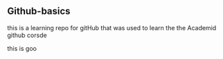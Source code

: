 ## Github-basics 

this is a learning repo for gitHub that was used to learn the the Academid github corsde

this is goo
